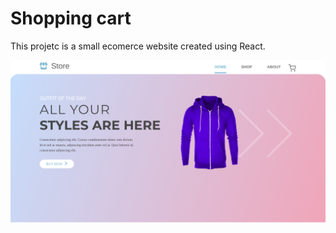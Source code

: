 # Shopping cart

This projetc is a small ecomerce website created using React.

![landing page image](public/photos/store.png)
